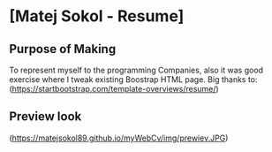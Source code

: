 # [Matej Sokol - Resume]

## Purpose of Making

To represent myself to the programming Companies,
also it was good exercise where I tweak existing Boostrap HTML page.
Big thanks to: (https://startbootstrap.com/template-overviews/resume/) 

## Preview look
(https://matejsokol89.github.io/myWebCv/img/prewiev.JPG)



